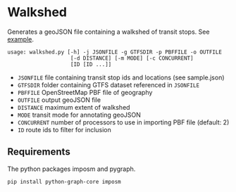 # Walkshed #

Generates a geoJSON file containing a walkshed of transit stops. See [example](http://real.uwaterloo.ca/~mboos/?p=1174).

    usage: walkshed.py [-h] -j JSONFILE -g GTFSDIR -p PBFFILE -o OUTFILE
                        [-d DISTANCE] [-m MODE] [-c CONCURRENT]
                        [ID [ID ...]]

  - `JSONFILE`    file containing transit stop ids and locations (see sample.json)
  - `GTFSDIR`     folder containing GTFS dataset referenced in `JSONFILE`
  - `PBFFILE`     OpenStreetMap PBF file of geography
  - `OUTFILE`     output geoJSON file
  - `DISTANCE`    maximum extent of walkshed
  - `MODE`        transit mode for annotating geoJSON
  - `CONCURRENT`  number of processors to use in importing PBF file (default: 2)
  - `ID`          route ids to filter for inclusion

## Requirements ##
The python packages imposm and pygraph.

    pip install python-graph-core imposm
